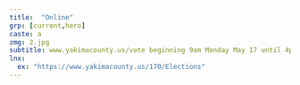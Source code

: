 ```yaml
---
title:  "Online"
grp: [current,hero]
caste: a
zmg: 2.jpg
subtitle: www.yakimacounty.us/vote beginning 9am Monday May 17 until 4pm Friday May 21.
lnx: 
  ex: "https://www.yakimacounty.us/170/Elections"
---
```


